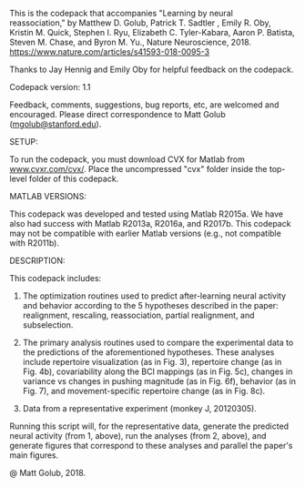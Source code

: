 This is the codepack that accompanies "Learning by neural  
reassociation," by Matthew D. Golub, Patrick T. Sadtler , Emily R. Oby, 
Kristin M. Quick, Stephen I. Ryu, Elizabeth C. Tyler-Kabara, Aaron P. 
Batista, Steven M. Chase, and Byron M. Yu., Nature Neuroscience, 2018.
https://www.nature.com/articles/s41593-018-0095-3

Thanks to Jay Hennig and Emily Oby for helpful feedback on the codepack.

Codepack version: 1.1

Feedback, comments, suggestions, bug reports, etc, are welcomed and encouraged.
Please direct correspondence to Matt Golub (mgolub@stanford.edu).

SETUP: 

To run the codepack, you must download CVX for Matlab from
www.cvxr.com/cvx/. Place the uncompressed "cvx" folder inside the
top-level folder of this codepack.

MATLAB VERSIONS:

This codepack was developed and tested using Matlab R2015a. We have also 
had success with Matlab R2013a, R2016a, and R2017b. This codepack may not 
be compatible with earlier Matlab versions (e.g., not compatible with 
R2011b).

DESCRIPTION:

This codepack includes:
1) The optimization routines used to predict after-learning neural 
activity and behavior according to the 5 hypotheses described in the 
paper: realignment, rescaling, reassociation, partial realignment, and 
subselection.

2) The primary analysis routines used to compare the experimental data to 
the predictions of the aforementioned hypotheses. These analyses include
repertoire visualization (as in Fig. 3), repertoire change (as in Fig.
4b), covariability along the BCI mappings (as in Fig. 5c), changes in 
variance vs changes in pushing magnitude (as in Fig. 6f), behavior (as in
Fig. 7), and movement-specific repertoire change (as in Fig. 8c).

3) Data from a representative experiment (monkey J, 20120305).

Running this script will, for the representative data,  generate the 
predicted neural activity (from 1, above), run the analyses (from 2, 
above), and generate figures that correspond to these analyses and 
parallel the paper's main figures.

@ Matt Golub, 2018.
